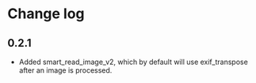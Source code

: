 # Change log


## 0.2.1
* Added smart_read_image_v2, which by default will use exif_transpose after an image is processed. 